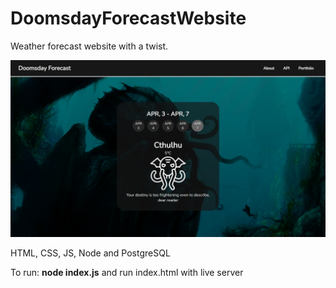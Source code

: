 # DoomsdayForecastWebsite

Weather forecast website with a twist.

![](src/preview.png)

HTML, CSS, JS, Node and PostgreSQL

To run: **node index.js** and run index.html with live server
